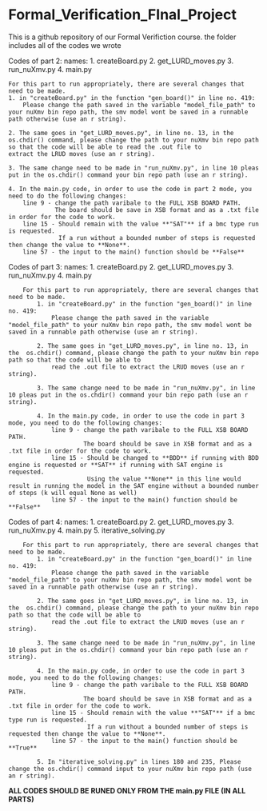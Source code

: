 # Formal_Verification_FInal_Project
This is a github repository of our Formal Verifiction course. the folder includes all of the codes we wrote


Codes of part 2:
    names:
          1. createBoard.py
          2. get_LURD_moves.py
          3. run_nuXmv.py
          4. main.py

    For this part to run appropriately, there are several changes that need to be made.
    1. in "createBoard.py" in the function "gen_board()" in line no. 419:
        Please change the path saved in the variable "model_file_path" to your nuXmv bin repo path, the smv model wont be saved in a runnable path otherwise (use an r string).
        
    2. The same goes in "get_LURD_moves.py", in line no. 13, in the  os.chdir() command, please change the path to your nuXmv bin repo path so that the code will be able to read the .out file to           extract the LRUD moves (use an r string).
    
    3. The same change need to be made in "run_nuXmv.py", in line 10 pleas put in the os.chdir() command your bin repo path (use an r string).
    
    4. In the main.py code, in order to use the code in part 2 mode, you need to do the following changes:
        line 9 - change the path varibale to the FULL XSB BOARD PATH.
                 The board should be save in XSB format and as a .txt file in order for the code to work.
        line 15 - Should remain with the value **"SAT"** if a bmc type run is requested.
                  If a run without a bounded number of steps is requested then change the value to **None**.
        line 57 - the input to the main() function should be **False**


Codes of part 3:
        names: 
          1. createBoard.py
          2. get_LURD_moves.py
          3. run_nuXmv.py
          4. main.py

        For this part to run appropriately, there are several changes that need to be made.
            1. in "createBoard.py" in the function "gen_board()" in line no. 419:
                Please change the path saved in the variable "model_file_path" to your nuXmv bin repo path, the smv model wont be saved in a runnable path otherwise (use an r string).
                
            2. The same goes in "get_LURD_moves.py", in line no. 13, in the  os.chdir() command, please change the path to your nuXmv bin repo path so that the code will be able to
                read the .out file to extract the LRUD moves (use an r string).
                
            3. The same change need to be made in "run_nuXmv.py", in line 10 pleas put in the os.chdir() command your bin repo path (use an r string).
            
            4. In the main.py code, in order to use the code in part 3 mode, you need to do the following changes:
                line 9 - change the path varibale to the FULL XSB BOARD PATH.
                         The board should be save in XSB format and as a .txt file in order for the code to work.
                line 15 - Should be changed to **BDD** if running with BDD engine is requested or **SAT** if running with SAT engine is requested.
                          Using the value **None** in this line would result in running the model in the SAT engine without a bounded number of steps (k will equal None as well)
                line 57 - the input to the main() function should be **False**


Codes of part 4:
        names: 
          1. createBoard.py
          2. get_LURD_moves.py
          3. run_nuXmv.py
          4. main.py
          5. iterative_solving.py

        For this part to run appropriately, there are several changes that need to be made.
            1. in "createBoard.py" in the function "gen_board()" in line no. 419:
                Please change the path saved in the variable "model_file_path" to your nuXmv bin repo path, the smv model wont be saved in a runnable path otherwise (use an r string).
                
            2. The same goes in "get_LURD_moves.py", in line no. 13, in the  os.chdir() command, please change the path to your nuXmv bin repo path so that the code will be able to
                read the .out file to extract the LRUD moves (use an r string).
                
            3. The same change need to be made in "run_nuXmv.py", in line 10 pleas put in the os.chdir() command your bin repo path (use an r string).
            
            4. In the main.py code, in order to use the code in part 3 mode, you need to do the following changes:
                line 9 - change the path varibale to the FULL XSB BOARD PATH.
                         The board should be save in XSB format and as a .txt file in order for the code to work.
                line 15 - Should remain with the value **"SAT"** if a bmc type run is requested.
                          If a run without a bounded number of steps is requested then change the value to **None**.
                line 57 - the input to the main() function should be **True**
                
            5. In "iterative_solving.py" in lines 180 and 235, Please change the os.chdir() command input to your nuXmv bin repo path (use an r string).
            
**ALL CODES SHOULD BE RUNED ONLY FROM THE main.py FILE (IN ALL PARTS)**



    
